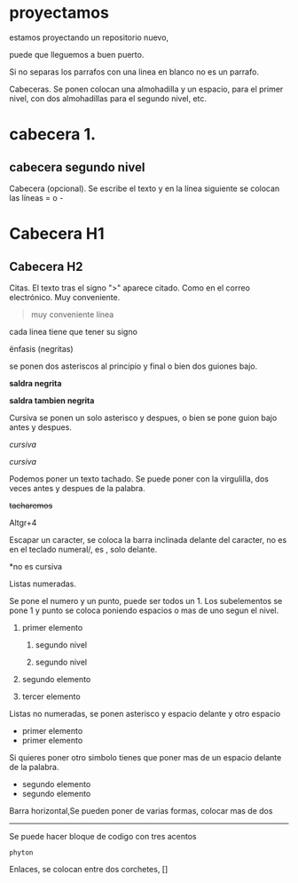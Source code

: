# proyectamos
estamos proyectando un repositorio nuevo,

puede que lleguemos a buen puerto.

Si no separas los parrafos con una linea en blanco no es un parrafo.

Cabeceras. Se ponen colocan una almohadilla y un espacio, para el primer nivel, con dos almohadillas para el segundo nivel, etc.

# cabecera 1.

## cabecera segundo nivel

Cabecera (opcional). Se escribe el texto y en la línea siguiente se colocan las líneas = o -

Cabecera H1
===========

Cabecera H2
-----------

Citas. El texto tras el signo ">" aparece citado. Como en el correo electrónico. Muy conveniente.
>muy conveniente
>línea

cada linea tiene que tener su signo

ënfasis (negritas)

se ponen dos asteriscos al principio y final o bien dos guiones bajo.

**saldra negrita**

__saldra tambien negrita__

Cursiva se ponen un solo asterisco y despues, o bien se pone guion bajo antes y despues.

_cursiva_


*cursiva*

Podemos poner un texto tachado. Se puede poner con la virgulilla, dos veces antes y despues de la palabra.

~~tacharemos~~

Altgr+4

Escapar un caracter, se coloca la barra inclinada delante del caracter, no es en el teclado numeral/, es \, solo delante.

\*no es cursiva

Listas numeradas.

Se pone el numero y un punto, puede ser todos un 1. Los subelementos se pone 1 y punto se coloca poniendo espacios o mas de uno segun el nivel.

1. primer elemento

   1. segundo nivel
  
   1. segundo nivel

1. segundo elemento

1. tercer elemento

Listas no numeradas, se ponen asterisco y espacio delante y otro espacio
* primer elemento
* primer elemento

Si quieres poner otro simbolo tienes que poner mas de un espacio delante de la palabra.

*  segundo elemento
*  segundo elemento

Barra horizontal,Se pueden poner de varias formas, colocar mas de dos

_____________________________________

Se puede hacer bloque de codigo con tres acentos

```phyton```

Enlaces, se colocan entre dos corchetes, []





